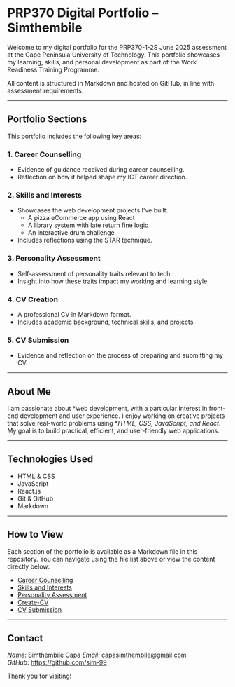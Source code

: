 # PRP370 Digital Portfolio – Simthembile

Welcome to my digital portfolio for the PRP370-1-2S June 2025 assessment at the Cape Peninsula University of Technology. This portfolio showcases my learning, skills, and personal development as part of the Work Readiness Training Programme.

All content is structured in Markdown and hosted on GitHub, in line with assessment requirements.

---

## Portfolio Sections

This portfolio includes the following key areas:

### 1. Career Counselling
- Evidence of guidance received during career counselling.
- Reflection on how it helped shape my ICT career direction.

### 2. Skills and Interests
- Showcases the web development projects I've built:
  - A pizza eCommerce app using React
  - A library system with late return fine logic
  - An interactive drum challenge
- Includes reflections using the STAR technique.

### 3. Personality Assessment
- Self-assessment of personality traits relevant to tech.
- Insight into how these traits impact my working and learning style.

### 4. CV Creation
- A professional CV in Markdown format.
- Includes academic background, technical skills, and projects.

### 5. CV Submission
- Evidence and reflection on the process of preparing and submitting my CV.

---

## About Me

I am passionate about *web development, with a particular interest in front-end development and user experience. I enjoy working on creative projects that solve real-world problems using **HTML, CSS, JavaScript, and React*. My goal is to build practical, efficient, and user-friendly web applications.

---

## Technologies Used

- HTML & CSS
- JavaScript
- React.js
- Git & GitHub
- Markdown

---

## How to View

Each section of the portfolio is available as a Markdown file in this repository. You can navigate using the file list above or view the content directly below:

- [Career Counselling](Career-counselling.md)
- [Skills and Interests](Skills-interests.md)
- [Personality Assessment](Personality-assessment.md)
- [Create-CV](Create-CV.md)
- [CV Submission](Cv-Submission.md)

---

## Contact

*Name*: Simthembile  Capa
*Email*: capasimthembile@gmail.com  
*GitHub*: [https://github.com/sim-99 ](https://github.com/sim-99 )

Thank you for visiting!
